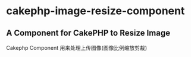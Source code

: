 # cakephp-image-resize-component
## A Component for CakePHP to Resize Image


Cakephp Component 用来处理上传图像(图像比例缩放剪裁)
